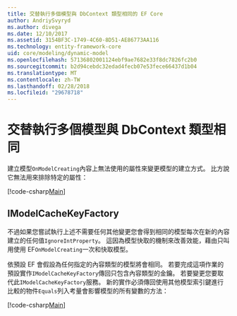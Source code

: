 ```yaml
---
title: 交替執行多個模型與 DbContext 類型相同的 EF Core
author: AndriySvyryd
ms.author: divega
ms.date: 12/10/2017
ms.assetid: 3154BF3C-1749-4C60-8D51-AE86773AA116
ms.technology: entity-framework-core
uid: core/modeling/dynamic-model
ms.openlocfilehash: 57136802001124ebf9ae7682e33f8dc7826fc2b0
ms.sourcegitcommit: b2d94cebdc32edad4fecb07e53fece66437d1b04
ms.translationtype: MT
ms.contentlocale: zh-TW
ms.lasthandoff: 02/28/2018
ms.locfileid: "29678718"
---
```

# <a name="alternating-between-multiple-models-with-the-same-dbcontext-type"></a>交替執行多個模型與 DbContext 類型相同

建立模型`OnModelCreating`內容上無法使用的屬性來變更模型的建立方式。 比方說它無法用來排除特定的屬性：

[!code-csharp[Main](../../../samples/core/DynamicModel/DynamicContext.cs?name=Class)]

## <a name="imodelcachekeyfactory"></a>IModelCacheKeyFactory
不過如果您嘗試執行上述不需要任何其他變更您會得到相同的模型每次在新的內容建立的任何值`IgnoreIntProperty`。 這因為模型快取的機制來改善效能，藉由只叫用使用 EF`OnModelCreating`一次和快取模型。

依預設 EF 會假設為任何指定的內容類型的模型將會相同。 若要完成這項作業的預設實作`IModelCacheKeyFactory`傳回只包含內容類型的金鑰。 若要變更您要取代此`IModelCacheKeyFactory`服務。 新的實作必須傳回使用其他模型索引鍵進行比較的物件`Equals`列入考量會影響模型的所有變數的方法：

[!code-csharp[Main](../../../samples/core/DynamicModel/DynamicModelCacheKeyFactory.cs?name=Class)]
